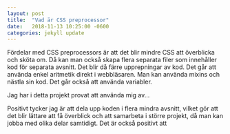 ```yaml
---
layout: post
title:  "Vad är CSS preprocessor"
date:   2018-11-13 10:25:00 -0600
categories: jekyll update
---
```


Fördelar med CSS preprocessors är att det blir mindre CSS att överblicka och sköta om. Då kan man också skapa flera separata filer som innehåller kod för separata avsnitt. Det blir då färre upprepningar av kod. Det går att använda enkel aritmetik direkt i webbläsaren. Man kan använda mixins och nästla sin kod. Det går också att använda variabler.

Jag har i detta projekt provat att använda mig av... 

Positivt tycker jag är att dela upp koden i flera mindra avsnitt, vilket gör att det blir lättare att få överblick och att samarbeta i större projekt, då man kan jobba med olika delar samtidigt. Det är också positivt att
